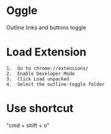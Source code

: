 # Oggle
Outline links and buttons toggle

# Load Extension
	1.	Go to chrome://extensions/
	2.	Enable Developer Mode
	3.	Click Load unpacked
	4.	Select the outline-toggle folder

# Use shortcut
  "cmd + shift + o"
